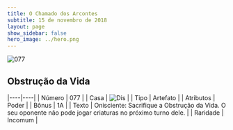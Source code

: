 ```yaml
---
title: O Chamado dos Arcontes
subtitle: 15 de novembro de 2018
layout: page
show_sidebar: false
hero_image: ../hero.png
---
```


![077](https://cdn.keyforgegame.com/media/card_front/pt/341_077_46M5PVW2VRX9_pt.png)

## Obstrução da Vida

|----|----|
| Número | 077 |
| Casa | ![Dis](https://archonarcana.com/images/thumb/e/e8/Dis.png/22px-Dis.png "Dis") |
| Tipo | Artefato |
| Atributos | Poder |
| Bônus | 1A |
| Texto | Onisciente: Sacrifique a Obstrução da Vida. O seu oponente não pode jogar criaturas no próximo turno dele. |
| Raridade | Incomum |
